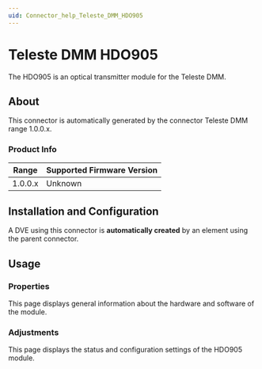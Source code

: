```yaml
---
uid: Connector_help_Teleste_DMM_HDO905
---
```


# Teleste DMM HDO905

The HDO905 is an optical transmitter module for the Teleste DMM.

## About

This connector is automatically generated by the connector Teleste DMM range 1.0.0.x.

### Product Info

| Range | Supported Firmware Version |
|------------------|-----------------------------|
| 1.0.0.x          | Unknown                     |

## Installation and Configuration

A DVE using this connector is **automatically created** by an element using the parent connector.

## Usage

### Properties

This page displays general information about the hardware and software of the module.

### Adjustments

This page displays the status and configuration settings of the HDO905 module.

